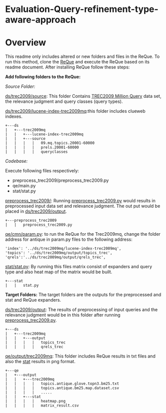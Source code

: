 # Evaluation-Query-refinement-type-aware-approach
# Overview 
This readme only includes altered or new folders and files in the ReQue. 
To run this method, clone the [ReQue](https://github.com/fani-lab/ReQue) and execute the ReQue based on its readme document. After installing ReQue follow these steps:

**Add following folders to the ReQue:**

*Source Folder:*

 [ds/trec2009/source](https://github.com/ZahraTaherikhonakdar/Evaluation-Query-refinement-type-aware-approach-/tree/main/ds/trec2009mq/source): This folder Contains [TREC2009 Million Query](https://trec.nist.gov/data/million.query09.html) data set, the relevance judgment and query classes (query types).
 
 [ds/trec2009/lucene-index-trec2009mq](https://github.com/ZahraTaherikhonakdar/Evaluation-Query-refinement-type-aware-approach-/tree/main/ds/trec2009mq/source):this folder includes clueweb indexes.
 
```
+---ds
|   +---trec2009mq
|   |   +---lucene-index-trec2009mq
|   |   +---source  
|   |   |   |   09.mq.topics.20001-60000 
|   |   |   |   prels.20001-60000
|   |   |   |   queryclasses 

```

*Codebase:*

Execute following files respectively:

 - preprocess_trec2009/preprocess_trec2009.py
 - qe/main.py 
 - stat/stat.py
 
[preprocess_trec2009/](https://github.com/ZahraTaherikhonakdar/Evaluation-Query-refinement-type-aware-approach-/tree/main/preprocess_trec2009): Running [preprocess_trec2009.py](https://github.com/ZahraTaherikhonakdar/Evaluation-Query-refinement-type-aware-approach-) would results in preprocessed input data set and relevance judgment. The out put would be placed in [ds/trec2009/output](https://github.com/ZahraTaherikhonakdar/Evaluation-Query-refinement-type-aware-approach-/tree/main/ds/trec2009mq/output).

```
+---preprocess_trec2009
|   |   preprocess_trec2009.py
```
[qe/cmn/param.py](https://github.com/ZahraTaherikhonakdar/Evaluation-Query-refinement-type-aware-approach-/blob/main/qe/cmn/param.py): to run the ReQue for the Trec2009mq, change the folder address for antique in param.py files to the following address:
```
'index': '../ds/trec2009mq/lucene-index-trec2009mq',
'topics': '../ds/trec2009mq/output/topics_trec',
'qrels':'../ds/trec2009mq/output/qrels_trec',

```

[stat/stat.py](https://github.com/ZahraTaherikhonakdar/Evaluation-Query-refinement-type-aware-approach-/tree/main/stat): By running this files matrix consist of expanders and query type and also heat map of the matrix would be built.

```
+---stat
|   |   stat.py
```
**Target Folders:**
The target folders are the outputs for the preprocessed and stat and ReQue expanders.

[ds/trec2009/output](https://github.com/ZahraTaherikhonakdar/Evaluation-Query-refinement-type-aware-approach-/tree/main/ds/trec2009mq/output): The results of preprocessing of input queries and the relevance judgment would be in this folder after running [preprocess_trec2009.py](https://github.com/ZahraTaherikhonakdar/Evaluation-Query-refinement-type-aware-approach-).

```
+---ds
|   +---trec2009mq
|   |   +---output 
|   |   |   |   topics_trec 
|   |   |   |   qrels_trec
```

[qe/output/trec2009mq](https://github.com/ZahraTaherikhonakdar/Evaluation-Query-refinement-type-aware-approach-/tree/main/qe/output/trec2009mq): This folder includes ReQue results in txt files and also the [stat](https://github.com/ZahraTaherikhonakdar/Evaluation-Query-refinement-type-aware-approach-/tree/main/qe/output/trec2009mq/stat) results in png format.

```
+---qe
|   +---output
|   |   +---trec2009mq
|   |   |   |   topics.antique.glove.topn3.bm25.txt
|   |   |   |   topics.antique.bm25.map.dataset.csv
|   |   |   |   .....
|   |   +---stat
|   |   |   |   heatmap.png
|   |   |   |   matrix_result.csv

```
